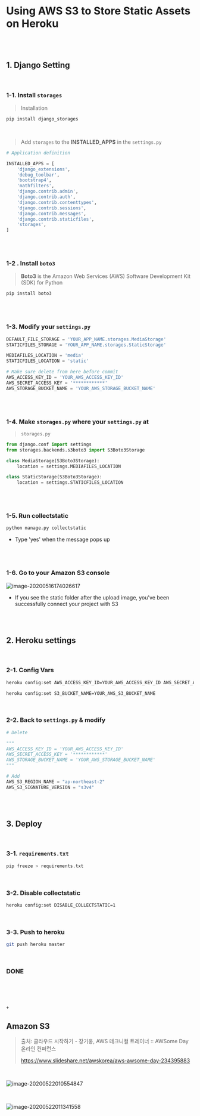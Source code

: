 # Using AWS S3 to Store Static Assets on Heroku

<br>

<br>

## 1. Django Setting

<br>

### 1-1. Install `storages`

> Installation

 ```bash
pip install django_storages
 ```

<br>

> Add `storages` to the **INSTALLED_APPS** in the `settings.py`

```python
# Application definition

INSTALLED_APPS = [
    'django_extensions',
    'debug_toolbar',
    'bootstrap4',
    'mathfilters',
    'django.contrib.admin',
    'django.contrib.auth',
    'django.contrib.contenttypes',
    'django.contrib.sessions',
    'django.contrib.messages',
    'django.contrib.staticfiles',
    'storages',
]
```

<br>

<br>

### 1-2 . Install `boto3`

> **Boto3** is the Amazon Web Services (AWS) Software Development Kit (SDK) for Python

```bash
pip install boto3
```

<br>

<br>

### 1-3. Modify your `settings.py`

```python
DEFAULT_FILE_STORAGE = 'YOUR_APP_NAME.storages.MediaStorage'
STATICFILES_STORAGE = 'YOUR_APP_NAME.storages.StaticStorage'

MEDIAFILES_LOCATION = 'media'
STATICFILES_LOCATION = 'static'

# Make sure delete from here before commit
AWS_ACCESS_KEY_ID = 'YOUR_AWS_ACCESS_KEY_ID'
AWS_SECRET_ACCESS_KEY = '************'
AWS_STORAGE_BUCKET_NAME = 'YOUR_AWS_STORAGE_BUCKET_NAME'
```

<br>

<br>

### 1-4. Make `storages.py` where your `settings.py` at

> `storages.py`

```python
from django.conf import settings
from storages.backends.s3boto3 import S3Boto3Storage

class MediaStorage(S3Boto3Storage):
    location = settings.MEDIAFILES_LOCATION

class StaticStorage(S3Boto3Storage):
    location = settings.STATICFILES_LOCATION
```

<br>

<br>

### 1-5. Run collectstatic

```bash
python manage.py collectstatic
```

- Type 'yes' when the message pops up

<br>

<br>

### 1-6. Go to your Amazon S3 console

![image-20200516174026617](../../images/image-20200516174026617.png)

- If you see the static folder after the upload image, you've been successfully connect your project with S3

<br>

<br>

## 2. Heroku settings

<br>

### 2-1. Config Vars

```bash
heroku config:set AWS_ACCESS_KEY_ID=YOUR_AWS_ACCESS_KEY_ID AWS_SECRET_ACCESS_KEY=YOUR_AWS_SECRET_AcCESS_KEY

heroku config:set S3_BUCKET_NAME=YOUR_AWS_S3_BUCKET_NAME
```

 <br>

### 2-2. Back to `settings.py` & modify

```python
# Delete 

"""
AWS_ACCESS_KEY_ID = 'YOUR_AWS_ACCESS_KEY_ID'
AWS_SECRET_ACCESS_KEY = '************'
AWS_STORAGE_BUCKET_NAME = 'YOUR_AWS_STORAGE_BUCKET_NAME'
"""

# Add
AWS_S3_REGION_NAME = "ap-northeast-2"
AWS_S3_SIGNATURE_VERSION = "s3v4"
```

<br>

<br>

## 3. Deploy

<br>

### 3-1. `requirements.txt`

```bash
pip freeze > requirements.txt
```

<br>

### 3-2. Disable collectstatic

```bash
heroku config:set DISABLE_COLLECTSTATIC=1
```

<br>

### 3-3. Push to heroku

```bash
git push heroku master
```

<br>

### DONE

<br>

<br>

<br>

`+`

## Amazon S3

> 출처: 클라우드 시작하기 - 장기웅, AWS 테크니컬 트레이너 :: AWSome Day 온라인 컨퍼런스
>
> <https://www.slideshare.net/awskorea/aws-awsome-day-234395883>

<br>

![image-20200522010554847](../../images/image-20200522010554847.png)

<br>

![image-20200522011341558](../../images/image-20200522011341558.png)
